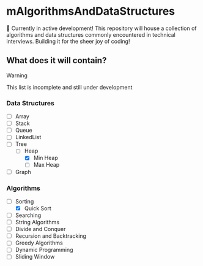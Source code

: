 # mAlgorithmsAndDataStructures

🚧 Currently in active development! This repository will house a collection of algorithms and data structures commonly encountered in technical interviews. Building it for the sheer joy of coding!

## What does it will contain?

> [!warning]
> This list is incomplete and still under development

### Data Structures

- [ ] Array
- [ ] Stack
- [ ] Queue
- [ ] LinkedList
- [ ] Tree
  - [ ] Heap
    - [x] Min Heap
    - [ ] Max Heap
- [ ] Graph

### Algorithms

- [ ] Sorting
  - [x] Quick Sort
- [ ] Searching
- [ ] String Algorithms
- [ ] Divide and Conquer
- [ ] Recursion and Backtracking
- [ ] Greedy Algorithms
- [ ] Dynamic Programming
- [ ] Sliding Window
